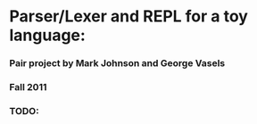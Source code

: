 # Parser/Lexer and REPL for a toy language:

### Pair project by Mark Johnson and George Vasels

### Fall 2011

### TODO:

